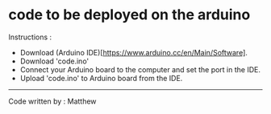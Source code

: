 # code to be deployed on the arduino  

Instructions : 
* Download (Arduino IDE)[https://www.arduino.cc/en/Main/Software].
* Download 'code.ino'
* Connect your Arduino board to the computer and set the port in the IDE.
* Upload 'code.ino' to Arduino board from the IDE.

***
Code written by : Matthew
